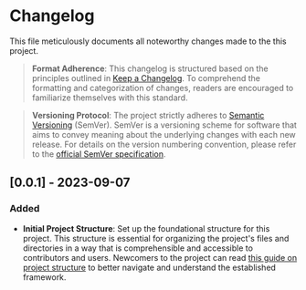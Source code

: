 # Changelog

This file meticulously documents all noteworthy changes made to the this project.

> **Format Adherence**: This changelog is structured based on the principles outlined in [Keep a Changelog](https://keepachangelog.com/en/1.0.0). To comprehend the formatting and categorization of changes, readers are encouraged to familiarize themselves with this standard.

> **Versioning Protocol**: The project strictly adheres to [Semantic Versioning](https://semver.org/spec/v2.0.0.html) (SemVer). SemVer is a versioning scheme for software that aims to convey meaning about the underlying changes with each new release. For details on the version numbering convention, please refer to the [official SemVer specification](https://semver.org/spec/v2.0.0.html).

## [0.0.1] - 2023-09-07

### Added
- **Initial Project Structure**: Set up the foundational structure for this project. This structure is essential for organizing the project's files and directories in a way that is comprehensible and accessible to contributors and users. Newcomers to the project can read [this guide on project structure](https://example-link-to-your-project-structure-guide) to better navigate and understand the established framework.
